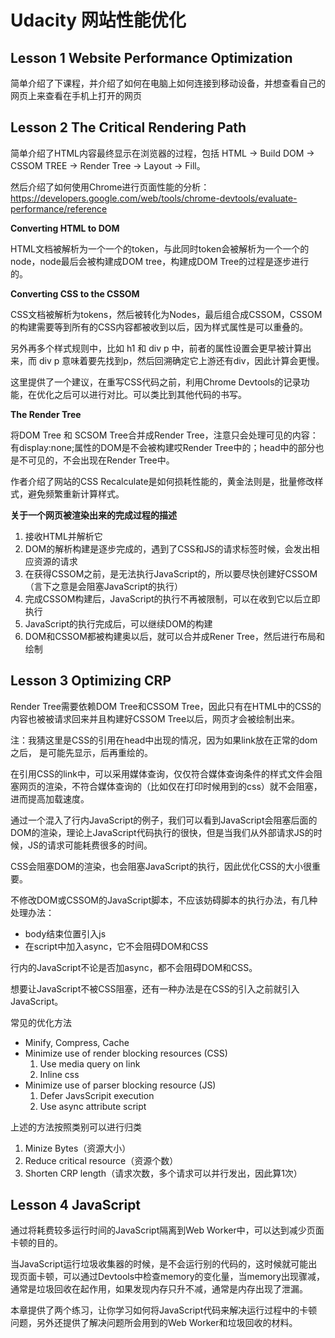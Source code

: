 # Udacity 网站性能优化

## Lesson 1 Website Performance Optimization


简单介绍了下课程，并介绍了如何在电脑上如何连接到移动设备，并想查看自己的网页上来查看在手机上打开的网页

## Lesson 2 The Critical Rendering Path

 
简单介绍了HTML内容最终显示在浏览器的过程，包括 HTML -> Build DOM -> CSSOM TREE -> Render Tree -> Layout -> Fill。

然后介绍了如何使用Chrome进行页面性能的分析：https://developers.google.com/web/tools/chrome-devtools/evaluate-performance/reference

**Converting HTML to DOM**

HTML文档被解析为一个一个的token，与此同时token会被解析为一个一个的node，node最后会被构建成DOM tree，构建成DOM Tree的过程是逐步进行的。



**Converting CSS to the CSSOM**

CSS文档被解析为tokens，然后被转化为Nodes，最后组合成CSSOM，CSSOM的构建需要等到所有的CSS内容都被收到以后，因为样式属性是可以重叠的。

另外再多个样式规则中，比如 h1 和 div p 中，前者的属性设置会更早被计算出来，而 div p 意味着要先找到p，然后回溯确定它上游还有div，因此计算会更慢。

这里提供了一个建议，在重写CSS代码之前，利用Chrome Devtools的记录功能，在优化之后可以进行对比。可以类比到其他代码的书写。


**The Render Tree**

将DOM Tree 和 SCSOM Tree合并成Render Tree，注意只会处理可见的内容：有display:none;属性的DOM是不会被构建哎Render Tree中的；head中的部分也是不可见的，不会出现在Render Tree中。

作者介绍了网站的CSS Recalculate是如何损耗性能的，黄金法则是，批量修改样式，避免频繁重新计算样式。

**关于一个网页被渲染出来的完成过程的描述**

1. 接收HTML并解析它
2. DOM的解析构建是逐步完成的，遇到了CSS和JS的请求标签时候，会发出相应资源的请求
3. 在获得CSSOM之前，是无法执行JavaScript的，所以要尽快创建好CSSOM（言下之意是会阻塞JavaScript的执行）
4. 完成CSSOM构建后，JavaScript的执行不再被限制，可以在收到它以后立即执行
5. JavaScript的执行完成后，可以继续DOM的构建
6. DOM和CSSOM都被构建奥以后，就可以合并成Rener Tree，然后进行布局和绘制

## Lesson 3 Optimizing CRP

Render Tree需要依赖DOM Tree和CSSOM Tree，因此只有在HTML中的CSS的内容也被被请求回来并且构建好CSSOM Tree以后，网页才会被绘制出来。

注：我猜这里是CSS的引用在head中出现的情况，因为如果link放在正常的dom之后， 是可能先显示，后再重绘的。

在引用CSS的link中，可以采用媒体查询，仅仅符合媒体查询条件的样式文件会阻塞网页的渲染，不符合媒体查询的（比如仅在打印时候用到的css）就不会阻塞，进而提高加载速度。

通过一个混入了行内JavaScript的例子，我们可以看到JavaScript会阻塞后面的DOM的渲染，理论上JavaScript代码执行的很快，但是当我们从外部请求JS的时候，JS的请求可能耗费很多的时间。

CSS会阻塞DOM的渲染，也会阻塞JavaScript的执行，因此优化CSS的大小很重要。

不修改DOM或CSSOM的JavaScript脚本，不应该妨碍脚本的执行办法，有几种处理办法：

- body结束位置引入js
- 在script中加入async，它不会阻碍DOM和CSS

行内的JavaScript不论是否加async，都不会阻碍DOM和CSS。

想要让JavaScript不被CSS阻塞，还有一种办法是在CSS的引入之前就引入JavaScript。

常见的优化方法

- Minify, Compress, Cache
- Minimize use of render blocking resources (CSS)
	1. Use media query on link
	2. Inline css 
- Minimize use of parser blocking resource (JS)
	1. Defer JavsScripit execution
	2. Use async attribute script

上述的方法按照类别可以进行归类

1. Minize Bytes（资源大小）
2. Reduce critical resource（资源个数）
3. Shorten CRP length（请求次数，多个请求可以并行发出，因此算1次）



## Lesson 4 JavaScript
  

通过将耗费较多运行时间的JavaScript隔离到Web Worker中，可以达到减少页面卡顿的目的。

当JavaScript运行垃圾收集器的时候，是不会运行别的代码的，这时候就可能出现页面卡顿，可以通过Devtools中检查memory的变化量，当memory出现骤减，通常是垃圾回收在起作用，如果发现内存只升不减，通常是内存出现了泄漏。

本章提供了两个练习，让你学习如何将JavaScript代码来解决运行过程中的卡顿问题，另外还提供了解决问题所会用到的Web Worker和垃圾回收的材料。




















